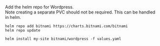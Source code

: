 Add the helm repo for Wordpress.  
Note creating a separate PVC should not be required. This can be handled in helm.

```
helm repo add bitnami https://charts.bitnami.com/bitnami
helm repo update
```

```
helm install my-site bitnami/wordpress -f values.yaml
```
